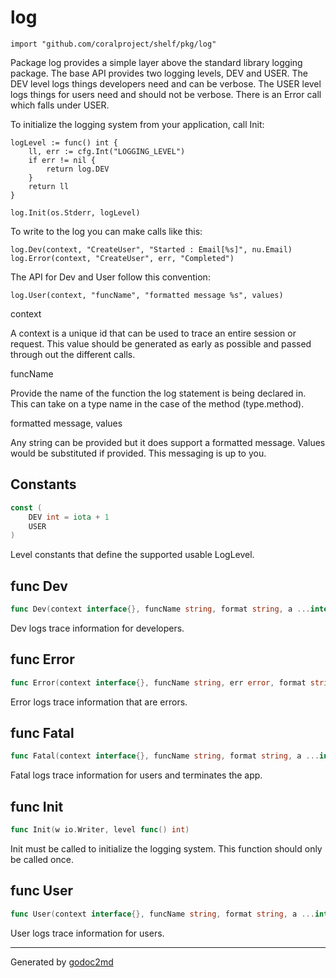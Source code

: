 
# log
    import "github.com/coralproject/shelf/pkg/log"

Package log provides a simple layer above the standard library logging package.
The base API provides two logging levels, DEV and USER. The DEV level logs things
developers need and can be verbose. The USER level logs things for users need
and should not be verbose. There is an Error call which falls under USER.

To initialize the logging system from your application, call Init:


	logLevel := func() int {
		ll, err := cfg.Int("LOGGING_LEVEL")
		if err != nil {
			return log.DEV
		}
		return ll
	}
	
	log.Init(os.Stderr, logLevel)

To write to the log you can make calls like this:


	log.Dev(context, "CreateUser", "Started : Email[%s]", nu.Email)
	log.Error(context, "CreateUser", err, "Completed")

The API for Dev and User follow this convention:


	log.User(context, "funcName", "formatted message %s", values)

context

A context is a unique id that can be used to trace an entire session or
request. This value should be generated as early as possible and passed
through out the different calls.

funcName

Provide the name of the function the log statement is being declared in. This
can take on a type name in the case of the method (type.method).

formatted message, values

Any string can be provided but it does support a formatted message. Values
would be substituted if provided. This messaging is up to you.




## Constants
``` go
const (
    DEV int = iota + 1
    USER
)
```
Level constants that define the supported usable LogLevel.



## func Dev
``` go
func Dev(context interface{}, funcName string, format string, a ...interface{})
```
Dev logs trace information for developers.


## func Error
``` go
func Error(context interface{}, funcName string, err error, format string, a ...interface{})
```
Error logs trace information that are errors.


## func Fatal
``` go
func Fatal(context interface{}, funcName string, format string, a ...interface{})
```
Fatal logs trace information for users and terminates the app.


## func Init
``` go
func Init(w io.Writer, level func() int)
```
Init must be called to initialize the logging system. This function should
only be called once.


## func User
``` go
func User(context interface{}, funcName string, format string, a ...interface{})
```
User logs trace information for users.









- - -
Generated by [godoc2md](http://godoc.org/github.com/davecheney/godoc2md)